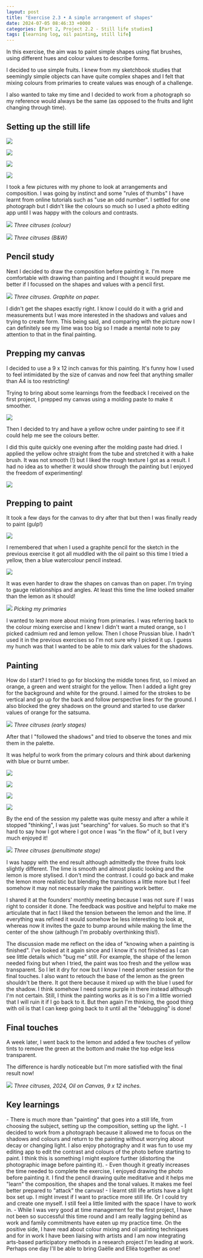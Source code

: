 ```yaml
---
layout: post
title: "Exercise 2.3 • A simple arrangement of shapes"
date: 2024-07-05 08:46:33 +0000
categories: [Part 2, Project 2.2 - Still life studies]
tags: [learning log, oil painting, still life]
---
```


In this exercise, the aim was to paint simple shapes using flat brushes, using different hues and colour values to describe forms.

<!-- /wp:paragraph --><!-- wp:paragraph -->

I decided to use simple fruits. I knew from my sketchbook studies that seemingly simple objects can have quite complex shapes and I felt that mixing colours from primaries to create values was enough of a challenge.

<!-- /wp:paragraph --><!-- wp:paragraph -->

I also wanted to take my time and I decided to work from a photograph so my reference would always be the same (as opposed to the fruits and light changing through time).

<!-- /wp:paragraph --><!-- wp:heading {"className":"wp-block-heading"} -->
## Setting up the still life 
<!-- /wp:heading --><!-- wp:gallery {"linkTo":"none"} -->
<!-- wp:image {"id":865} -->
![](https://spaces.oca.ac.uk/gaellelog/wp-content/uploads/sites/5355/2024/06/img_4981.jpg)
<!-- /wp:image --><!-- wp:image {"id":863} -->
![](https://spaces.oca.ac.uk/gaellelog/wp-content/uploads/sites/5355/2024/06/img_4978.jpg)
<!-- /wp:image --><!-- wp:image {"id":862,"linkDestination":"none"} -->
![](https://spaces.oca.ac.uk/gaellelog/wp-content/uploads/sites/5355/2024/06/img_4976.jpg)
<!-- /wp:image --><!-- wp:image {"id":864} -->
![](https://spaces.oca.ac.uk/gaellelog/wp-content/uploads/sites/5355/2024/06/img_4974.jpg)
<!-- /wp:image -->
<!-- /wp:gallery --><!-- wp:paragraph -->

I took a few pictures with my phone to look at arrangements and composition. I was going by instinct and some "rules of thumbs" I have learnt from online tutorials such as "use an odd number". I settled for one photograph but I didn't like the colours so much so I used a photo editing app until I was happy with the colours and contrasts.

<!-- /wp:paragraph --><!-- wp:image {"id":867,"sizeSlug":"large"} -->
![](https://spaces.oca.ac.uk/gaellelog/wp-content/uploads/sites/5355/2024/06/img_0095-1.png)
_Three citruses (colour)_
<!-- /wp:image --><!-- wp:group {"layout":{"type":"flex","flexWrap":"nowrap"}} -->
<!-- wp:image {"id":866,"sizeSlug":"large"} -->
![](https://spaces.oca.ac.uk/gaellelog/wp-content/uploads/sites/5355/2024/06/img_4982_jpg-1.jpg)
_Three citruses (B&W)_
<!-- /wp:image -->
<!-- /wp:group --><!-- wp:heading {"className":"wp-block-heading"} -->
## Pencil study
<!-- /wp:heading --><!-- wp:paragraph -->

Next I decided to draw the composition before painting it. I'm more comfortable with drawing than painting and I thought it would prepare me better if I focussed on the shapes and values with a pencil first.

<!-- /wp:paragraph --><!-- wp:image {"id":868,"sizeSlug":"large","linkDestination":"media"} -->
[![](https://spaces.oca.ac.uk/gaellelog/wp-content/uploads/sites/5355/2024/06/2024-06-03_083550-1.jpg)](https://spaces.oca.ac.uk/gaellelog/wp-content/uploads/sites/5355/2024/06/2024-06-03_083550-1.jpg)
_Three citruses. Graphite on paper._
<!-- /wp:image --><!-- wp:paragraph -->

I didn't get the shapes exactly right. I know I could do it with a grid and measurements but I was more interested in the shadows and values and trying to create form. This being said, and comparing with the picture now I can definitely see my lime was too big so I made a mental note to pay attention to that in the final painting.

<!-- /wp:paragraph --><!-- wp:heading {"className":"wp-block-heading"} -->
## Prepping my canvas
<!-- /wp:heading --><!-- wp:paragraph -->

I decided to use a 9 x 12 inch canvas for this painting. It's funny how I used to feel intimidated by the size of canvas and now feel that anything smaller than A4 is too restricting!

<!-- /wp:paragraph --><!-- wp:paragraph -->

Trying to bring about some learnings from the feedback I received on the first project, I prepped my canvas using a molding paste to make it smoother.

<!-- /wp:paragraph --><!-- wp:image {"id":869,"sizeSlug":"large"} -->
![](https://spaces.oca.ac.uk/gaellelog/wp-content/uploads/sites/5355/2024/06/img_4988.jpg)
<!-- /wp:image --><!-- wp:paragraph -->

Then I decided to try and have a yellow ochre under painting to see if it could help me see the colours better.

<!-- /wp:paragraph --><!-- wp:paragraph -->

I did this quite quickly one evening after the molding paste had dried. I applied the yellow ochre straight from the tube and stretched it with a hake brush. It was not smooth (!) but I liked the rough texture I got as a result. I had no idea as to whether it would show through the painting but I enjoyed the freedom of experimenting!

<!-- /wp:paragraph --><!-- wp:image {"id":870,"sizeSlug":"large","linkDestination":"media"} -->
[![](https://spaces.oca.ac.uk/gaellelog/wp-content/uploads/sites/5355/2024/06/img_4990.jpg)](https://spaces.oca.ac.uk/gaellelog/wp-content/uploads/sites/5355/2024/06/img_4990.jpg)
<!-- /wp:image --><!-- wp:heading {"className":"wp-block-heading"} -->
## Prepping to paint
<!-- /wp:heading --><!-- wp:paragraph -->

It took a few days for the canvas to dry after that but then I was finally ready to paint (gulp!)

<!-- /wp:paragraph --><!-- wp:image {"id":871,"sizeSlug":"large"} -->
![](https://spaces.oca.ac.uk/gaellelog/wp-content/uploads/sites/5355/2024/06/img_5007.jpg)
<!-- /wp:image --><!-- wp:paragraph -->

I remembered that when I used a graphite pencil for the sketch in the previous exercise it got all muddled with the oil paint so this time I tried a yellow, then a blue watercolour pencil instead.

<!-- /wp:paragraph --><!-- wp:image {"id":872,"sizeSlug":"large"} -->
![](https://spaces.oca.ac.uk/gaellelog/wp-content/uploads/sites/5355/2024/06/img_5009.jpg)
<!-- /wp:image --><!-- wp:paragraph -->

It was even harder to draw the shapes on canvas than on paper. I'm trying to gauge relationships and angles. At least this time the lime looked smaller than the lemon as it should!

<!-- /wp:paragraph --><!-- wp:image {"id":873,"sizeSlug":"large"} -->
![](https://spaces.oca.ac.uk/gaellelog/wp-content/uploads/sites/5355/2024/06/img_5006.jpg)
_Picking my primaries_
<!-- /wp:image --><!-- wp:paragraph -->

I wanted to learn more about mixing from primaries. I was referring back to the colour mixing exercise and I knew I didn't want a muted orange, so I picked cadmium red and lemon yellow. Then I chose Prussian blue. I hadn't used it in the previous exercises so I'm not sure why I picked it up. I guess my hunch was that I wanted to be able to mix dark values for the shadows.

<!-- /wp:paragraph --><!-- wp:heading {"className":"wp-block-heading"} -->
## Painting 
<!-- /wp:heading --><!-- wp:paragraph -->

How do I start? I tried to go for blocking the middle tones first, so I mixed an orange, a green and went straight for the yellow. Then I added a light grey for the background and white for the ground. I aimed for the strokes to be vertical and go up for the back and follow perspective lines for the ground. I also blocked the grey shadows on the ground and started to use darker values of orange for the satsuma.

<!-- /wp:paragraph --><!-- wp:image {"id":876,"sizeSlug":"large"} -->
![](https://spaces.oca.ac.uk/gaellelog/wp-content/uploads/sites/5355/2024/06/img_5012.jpg)
_Three citruses (early stages)_
<!-- /wp:image --><!-- wp:paragraph -->

After that I "followed the shadows" and tried to observe the tones and mix them in the palette.

<!-- /wp:paragraph --><!-- wp:paragraph -->

It was helpful to work from the primary colours and think about darkening with blue or burnt umber.

<!-- /wp:paragraph --><!-- wp:gallery {"linkTo":"none"} -->
<!-- wp:image {"id":877} -->
![](https://spaces.oca.ac.uk/gaellelog/wp-content/uploads/sites/5355/2024/06/img_5027.jpg)
<!-- /wp:image --><!-- wp:image {"id":878} -->
![](https://spaces.oca.ac.uk/gaellelog/wp-content/uploads/sites/5355/2024/06/img_5026.jpg)
<!-- /wp:image --><!-- wp:image {"id":879} -->
![](https://spaces.oca.ac.uk/gaellelog/wp-content/uploads/sites/5355/2024/06/img_5028.jpg)
<!-- /wp:image --><!-- wp:image {"id":880} -->
![](https://spaces.oca.ac.uk/gaellelog/wp-content/uploads/sites/5355/2024/06/img_5025.jpg)
<!-- /wp:image -->
<!-- /wp:gallery --><!-- wp:paragraph -->

By the end of the session my palette was quite messy and after a while it stopped "thinking", I was just "searching" for values. So much so that it's hard to say how I got where I got once I was "in the flow" of it, but I very much enjoyed it!

<!-- /wp:paragraph --><!-- wp:image {"id":881,"sizeSlug":"large","linkDestination":"media"} -->
[![](https://spaces.oca.ac.uk/gaellelog/wp-content/uploads/sites/5355/2024/06/photo_2024-06-09_145352-1.jpg)](https://spaces.oca.ac.uk/gaellelog/wp-content/uploads/sites/5355/2024/06/photo_2024-06-09_145352-1.jpg)
_Three citruses (penultimate stage)_
<!-- /wp:image --><!-- wp:paragraph -->

I was happy with the end result although admittedly the three fruits look slightly different. The lime is smooth and almost plastic looking and the lemon is more stylised. I don't mind the contrast. I could go back and make the lemon more realistic but blending the transitions a little more but I feel somehow it may not necessarily make the painting work better.

<!-- /wp:paragraph --><!-- wp:paragraph -->

I shared it at the founders' monthly meeting because I was not sure if I was right to consider it done. The feedback was positive and helpful to make me articulate that in fact I liked the tension between the lemon and the lime. If everything was refined it would somehow be less interesting to look at, whereas now it invites the gaze to bump around while making the lime the center of the show (although I'm probably overthinking this!).

<!-- /wp:paragraph --><!-- wp:paragraph -->

The discussion made me reflect on the idea of "knowing when a painting is finished". I've looked at it again since and I know it's not finished as I can see little details which "bug me" still. For example, the shape of the lemon needed fixing but when I tried, the paint was too fresh and the yellow was transparent. So I let it dry for now but I know I need another session for the final touches. I also want to retouch the base of the lemon as the green shouldn't be there. It got there because it mixed up with the blue I used for the shadow. I think somehow I need some purple in there instead although I'm not certain. Still, I think the painting works as it is so I'm a little worried that I will ruin it if I go back to it. But then again I'm thinking, the good thing with oil is that I can keep going back to it until all the "debugging" is done!

<!-- /wp:paragraph --><!-- wp:heading {"className":"wp-block-heading"} -->
## Final touches 
<!-- /wp:heading --><!-- wp:paragraph -->

A week later, I went back to the lemon and added a few touches of yellow tints to remove the green at the bottom and make the top edge less transparent.

<!-- /wp:paragraph --><!-- wp:paragraph -->

The difference is hardly noticeable but I'm more satisfied with the final result now!

<!-- /wp:paragraph --><!-- wp:image {"id":883,"sizeSlug":"large","linkDestination":"media"} -->
[![](https://spaces.oca.ac.uk/gaellelog/wp-content/uploads/sites/5355/2024/06/photo_2024-06-23_183755-1.jpg)](https://spaces.oca.ac.uk/gaellelog/wp-content/uploads/sites/5355/2024/06/photo_2024-06-23_183755-1.jpg)
_Three citruses, 2024, Oil on Canvas, 9 x 12 inches._
<!-- /wp:image --><!-- wp:heading {"className":"wp-block-heading"} -->
## Key learnings
<!-- /wp:heading --><!-- wp:list {"className":"wp-block-list"} -->
<!-- wp:list-item -->- There is much more than "painting" that goes into a still life, from choosing the subject, setting up the composition, setting up the light. 
<!-- /wp:list-item --><!-- wp:list-item -->- I decided to work from a photograph because it allowed me to focus on the shadows and colours and return to the painting without worrying about decay or changing light. I also enjoy photography and it was fun to use my editing app to edit the contrast and colours of the photo before starting to paint. I think this is something I might explore further (distorting the photographic image before painting it).
<!-- /wp:list-item --><!-- wp:list-item -->- Even though it greatly increases the time needed to complete the exercise, I enjoyed drawing the photo before painting it. I find the pencil drawing quite meditative and it helps me "learn" the composition, the shapes and the tonal values. It makes me feel better prepared to "attack" the canvas!
<!-- /wp:list-item --><!-- wp:list-item -->- I learnt still life artists have a light box set up. I might invest if I want to practice more still life. Or I could try and create one myself. I still feel a little limited with the space I have to work in. 
<!-- /wp:list-item --><!-- wp:list-item -->- While I was very good at time management for the first project, I have not been so successful this time round and I am really lagging behind as work and family commitments have eaten up my practice time. On the positive side, I have read about colour mixing and oil painting techniques and for in work I have been liaising with artists and I am now integrating arts-based participatory methods in a research project I'm leading at work. Perhaps one day I'll be able to bring Gaëlle and Ellëa together as one!
<!-- /wp:list-item -->
<!-- /wp:list -->